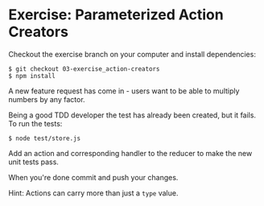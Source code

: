 # Exercise: Parameterized Action Creators

Checkout the exercise branch on your computer and install dependencies:

```
$ git checkout 03-exercise_action-creators
$ npm install
```

A new feature request has come in - users want to be able to multiply numbers by any factor.

Being a good TDD developer the test has already been created, but it fails. To run the tests:

```
$ node test/store.js
```

Add an action and corresponding handler to the reducer to make the new unit tests pass.

When you're done commit and push your changes.

Hint: Actions can carry more than just a `type` value.
